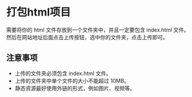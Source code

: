 # 打包html项目

需要将你的 html 文件存放到一个文件夹中，并且一定要包含 index.html 文件。
然后在网站地址后面点击上传按钮，选中你的文件夹，点击上传即可。

<BiliBili src="//player.bilibili.com/player.html?isOutside=true&aid=114613483995301&bvid=BV1fy7DzKEMC&cid=30286086643&p=1"/>    


## 注意事项

-   上传的文件夹必须包含 index.html 文件。
-   上传的文件夹中单个文件的大小不能超过 10MB。
-   静态资源最好使用外链的形式，例如图片、视频等。

<script setup>
import BiliBili from "../components/bilibili.vue"
</script>
